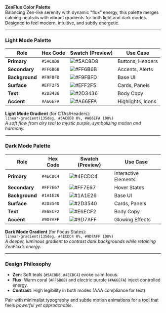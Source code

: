 **ZenFlux Color Palette**  
Balancing Zen-like serenity with dynamic "flux" energy, this palette merges calming neutrals with vibrant gradients for both light and dark modes. Designed to feel modern, intuitive, and subtly energetic.

---

### **Light Mode Palette**  
| Role          | Hex Code | Swatch (Preview) | Use Case |  
|---------------|----------|------------------|----------|  
| **Primary**   | `#5AC8D8` | ![#5AC8D8](https://via.placeholder.com/40/5AC8D8/000000?text=+) | Buttons, Headers |  
| **Secondary** | `#FF6B6B` | ![#FF6B6B](https://via.placeholder.com/40/FF6B6B/000000?text=+) | Accents, Alerts |  
| **Background**| `#F9FBFD` | ![#F9FBFD](https://via.placeholder.com/40/F9FBFD/000000?text=+) | Base UI |  
| **Surface**   | `#EFF2F5` | ![#EFF2F5](https://via.placeholder.com/40/EFF2F5/000000?text=+) | Cards, Panels |  
| **Text**      | `#2D3436` | ![#2D3436](https://via.placeholder.com/40/2D3436/000000?text=+) | Body Copy |  
| **Accent**    | `#A66EFA` | ![#A66EFA](https://via.placeholder.com/40/A66EFA/000000?text=+) | Highlights, Icons |  

**Light Mode Gradient** (for CTAs/Headers):  
`linear-gradient(135deg, #5AC8D8 0%, #A66EFA 100%)`  
*A soft flow from airy teal to mystic purple, symbolizing motion and harmony.*

---

### **Dark Mode Palette**  
| Role          | Hex Code | Swatch (Preview) | Use Case |  
|---------------|----------|------------------|----------|  
| **Primary**   | `#4ECDC4` | ![#4ECDC4](https://via.placeholder.com/40/4ECDC4/000000?text=+) | Interactive Elements |  
| **Secondary** | `#FF7E67` | ![#FF7E67](https://via.placeholder.com/40/FF7E67/000000?text=+) | Hover States |  
| **Background**| `#1A1E26` | ![#1A1E26](https://via.placeholder.com/40/1A1E26/000000?text=+) | Base UI |  
| **Surface**   | `#2D3540` | ![#2D3540](https://via.placeholder.com/40/2D3540/000000?text=+) | Cards, Panels |  
| **Text**      | `#E6ECF2` | ![#E6ECF2](https://via.placeholder.com/40/E6ECF2/000000?text=+) | Body Copy |  
| **Accent**    | `#9D7AFF` | ![#9D7AFF](https://via.placeholder.com/40/9D7AFF/000000?text=+) | Glowing Effects |  

**Dark Mode Gradient** (for Focus States):  
`linear-gradient(135deg, #4ECDC4 0%, #9D7AFF 100%)`  
*A deeper, luminous gradient to contrast dark backgrounds while retaining ZenFlux’s energy.*

---

### **Design Philosophy**  
- **Zen**: Soft teals (`#5AC8D8`, `#4ECDC4`) evoke calm focus.  
- **Flux**: Warm coral (`#FF6B6B`) and electric purple (`#A66EFA`) inject controlled energy.  
- **Contrast**: High legibility in both modes (AAA compliance for text).  

Pair with minimalist typography and subtle motion animations for a tool that feels *powerful yet approachable*.